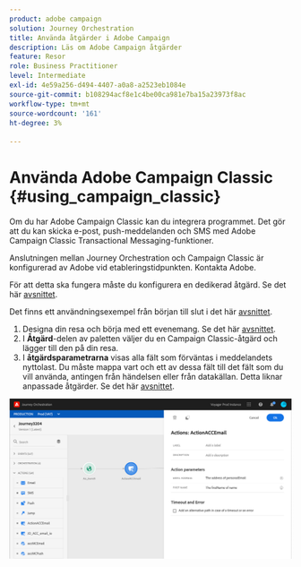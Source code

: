 ```yaml
---
product: adobe campaign
solution: Journey Orchestration
title: Använda åtgärder i Adobe Campaign
description: Läs om Adobe Campaign åtgärder
feature: Resor
role: Business Practitioner
level: Intermediate
exl-id: 4e59a256-d494-4407-a0a8-a2523eb1084e
source-git-commit: b108294acf8e1c4be00ca981e7ba15a23973f8ac
workflow-type: tm+mt
source-wordcount: '161'
ht-degree: 3%

---
```


# Använda Adobe Campaign Classic {#using_campaign_classic}

Om du har Adobe Campaign Classic kan du integrera programmet. Det gör att du kan skicka e-post, push-meddelanden och SMS med Adobe Campaign Classic Transactional Messaging-funktioner.

Anslutningen mellan Journey Orchestration och Campaign Classic är konfigurerad av Adobe vid etableringstidpunkten. Kontakta Adobe.

För att detta ska fungera måste du konfigurera en dedikerad åtgärd. Se det här [avsnittet](../action/acc-action.md).

Det finns ett användningsexempel från början till slut i det här [avsnittet](../usecase/campaign-classic-use-case.md).

1. Designa din resa och börja med ett evenemang. Se det här [avsnittet](../building-journeys/journey.md).
1. I **Åtgärd**-delen av paletten väljer du en Campaign Classic-åtgärd och lägger till den på din resa.
1. I **åtgärdsparametrarna** visas alla fält som förväntas i meddelandets nyttolast. Du måste mappa vart och ett av dessa fält till det fält som du vill använda, antingen från händelsen eller från datakällan. Detta liknar anpassade åtgärder. Se det här [avsnittet](../building-journeys/using-custom-actions.md).

![](../assets/accintegration2.png)
